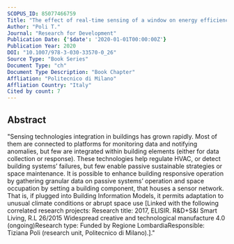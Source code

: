```yaml
---
SCOPUS_ID: 85077466759
Title: "The effect of real-time sensing of a window on energy efficiency, comfort, health and user behavior"
Author: "Poli T."
Journal: "Research for Development"
Publication Date: {'$date': '2020-01-01T00:00:00Z'}
Publication Year: 2020
DOI: "10.1007/978-3-030-33570-0_26"
Source Type: "Book Series"
Document Type: "ch"
Document Type Description: "Book Chapter"
Affliation: "Politecnico di Milano"
Affliation Country: "Italy"
Cited by count: 7
---
```


## Abstract
"Sensing technologies integration in buildings has grown rapidly. Most of them are connected to platforms for monitoring data and notifying anomalies, but few are integrated within building elements (either for data collection or response). These technologies help regulate HVAC, or detect building systems’ failures, but few enable passive sustainable strategies or space maintenance. It is possible to enhance building responsive operation by gathering granular data on passive systems’ operation and space occupation by setting a building component, that houses a sensor network. That is, if plugged into Building Information Models, it permits adaptation to unusual climate conditions or abrupt space use [Linked with the following correlated research projects: Research title: 2017, ELISIR. R&D+S&I Smart Living, R.L 26/2015 Widespread creative and technological manufacture 4.0 (ongoing)Research type: Funded by Regione LombardiaResponsible: Tiziana Poli (research unit, Politecnico di Milano).]."
